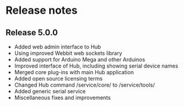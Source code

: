 # Release notes

## Release 5.0.0
- Added web admin interface to Hub
- Using improved Webbit web sockets library
- Added support for Arduino Mega and other Arduinos
- Improved interface of Hub, including showing serial device names
- Merged core plug-ins with main Hub application
- Added open source licensing terms
- Changed Hub command /service/core/ to /service/tools/
- Added generic serial service
- Miscellaneous fixes and improvements